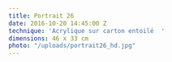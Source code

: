 ```yaml
---
title: Portrait 26
date: 2016-10-20 14:45:00 Z
technique: 'Acrylique sur carton entoilé  '
dimensions: 46 x 33 cm
photo: "/uploads/portrait26_hd.jpg"
---
```


